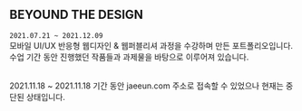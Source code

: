 ## BEYOUND THE DESIGN

`2021.07.21 ~ 2021.12.09`
<br/>
모바일 UI/UX 반응형 웹디자인 & 웹퍼블리셔 과정을 수강하며 만든 포트폴리오입니다.
<br/>
수업 기간 동안 진행했던 작품들과 과제물을 바탕으로 이루어져 있습니다.
<br/>
<br/>

2021.11.18 ~ 2021.11.18 기간 동안
jaeeun.com 주소로 접속할 수 있었으나 현재는 중단된 상태입니다.
